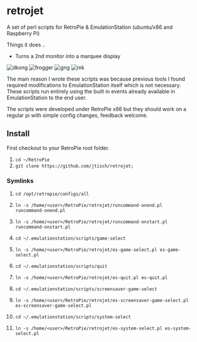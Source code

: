 # retrojet

A set of perl scripts for RetroPie & EmulationStation (ubuntu/x86 and Raspberry Pi)

Things it does ..

- Turns a 2nd monitor into a marquee display

![dkong](https://github.com/jtisch/retrojet/webimages/dkong.jpg)
![frogger](https://github.com/jtisch/retrojet/webimages/frogger.jpg)
![gng](https://github.com/jtisch/retrojet/webimages/gng.jpg)
![mk](https://github.com/jtisch/retrojet/webimages/mk.jpg)

The main reason I wrote these scripts was because previous tools I found required modifications to EmulationStation itself which is not necessary. These scripts run entirely using the built in events already available in EmulationStation to the end user.

The scripts were developed under RetroPie x86 but they should work on a regular pi with simple config changes, feedback welcome.

## Install

First checkout to your RetroPie root folder.

1. `cd ~/RetroPie`
2. `git clone https://github.com/jtisch/retrojet;`

### Symlinks

1. `cd /opt/retropie/configs/all`
2. `ln -s /home/<user>/RetroPie/retrojet/runcommand-onend.pl runcommand-onend.pl`
3. `ln -s /home/<user>/RetroPie/retrojet/runcommand-onstart.pl runcommand-onstart.pl`

1. `cd ~/.emulationstation/scripts/game-select`
2. `ln -s /home/<user>/RetroPie/retrojet/es-game-select.pl es-game-select.pl`

1. `cd ~/.emulationstation/scripts/quit`
2. `ln -s /home/<user>/RetroPie/retrojet/es-quit.pl es-quit.pl`

1. `cd ~/.emulationstation/scripts/screensaver-game-select`
2. `ln -s /home/<user>/RetroPie/retrojet/es-screensaver-game-select.pl es-screensaver-game-select.pl`

1. `cd ~/.emulationstation/scripts/system-select`
2. `ln -s /home/<user>/RetroPie/retrojet/es-system-select.pl es-system-select.pl`
